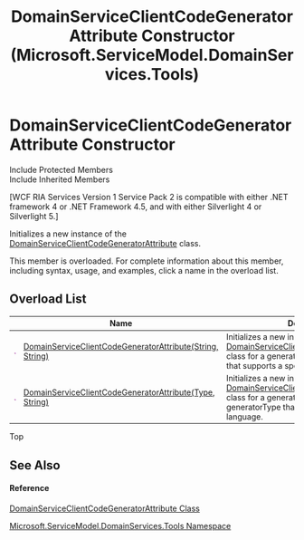 ﻿---
title: DomainServiceClientCodeGeneratorAttribute Constructor  (Microsoft.ServiceModel.DomainServices.Tools)
TOCTitle: DomainServiceClientCodeGeneratorAttribute Constructor
ms:assetid: Overload:Microsoft.ServiceModel.DomainServices.Tools.DomainServiceClientCodeGeneratorAttribute.#ctor
ms:mtpsurl: https://msdn.microsoft.com/en-us/library/microsoft.servicemodel.domainservices.tools.domainserviceclientcodegeneratorattribute.domainserviceclientcodegeneratorattribute(v=VS.91)
ms:contentKeyID: 32336268
ms.date: 01/27/2012
mtps_version: v=VS.91
f1_keywords:
- Microsoft.ServiceModel.DomainServices.Tools.DomainServiceClientCodeGeneratorAttribute.DomainServiceClientCodeGeneratorAttribute
- Microsoft.ServiceModel.DomainServices.Tools.DomainServiceClientCodeGeneratorAttribute.#ctor
dev_langs:
- CSharp
- JScript
- VB
- FSharp
---

# DomainServiceClientCodeGeneratorAttribute Constructor

Include Protected Members  
Include Inherited Members  

\[WCF RIA Services Version 1 Service Pack 2 is compatible with either .NET framework 4 or .NET Framework 4.5, and with either Silverlight 4 or Silverlight 5.\]

Initializes a new instance of the [DomainServiceClientCodeGeneratorAttribute](gg153672\(v=vs.91\).md) class.

This member is overloaded. For complete information about this member, including syntax, usage, and examples, click a name in the overload list.

## Overload List

<table>
<thead>
<tr class="header">
<th> </th>
<th>Name</th>
<th>Description</th>
</tr>
</thead>
<tbody>
<tr class="odd">
<td><img src="images\Ff423329.pubmethod(en-us,VS.91).gif" title="Public method" alt="Public method" /></td>
<td><a href="gg153693(v=vs.91).md">DomainServiceClientCodeGeneratorAttribute(String, String)</a></td>
<td>Initializes a new instance of the <a href="gg153672(v=vs.91).md">DomainServiceClientCodeGeneratorAttribute</a> class for a generator named generatorName that supports a specified language.</td>
</tr>
<tr class="even">
<td><img src="images\Ff423329.pubmethod(en-us,VS.91).gif" title="Public method" alt="Public method" /></td>
<td><a href="gg153840(v=vs.91).md">DomainServiceClientCodeGeneratorAttribute(Type, String)</a></td>
<td>Initializes a new instance of the <a href="gg153672(v=vs.91).md">DomainServiceClientCodeGeneratorAttribute</a> class for a generator name specified by the generatorType that supports a specified language.</td>
</tr>
</tbody>
</table>

Top

## See Also

#### Reference

[DomainServiceClientCodeGeneratorAttribute Class](gg153672\(v=vs.91\).md)

[Microsoft.ServiceModel.DomainServices.Tools Namespace](gg153739\(v=vs.91\).md)

